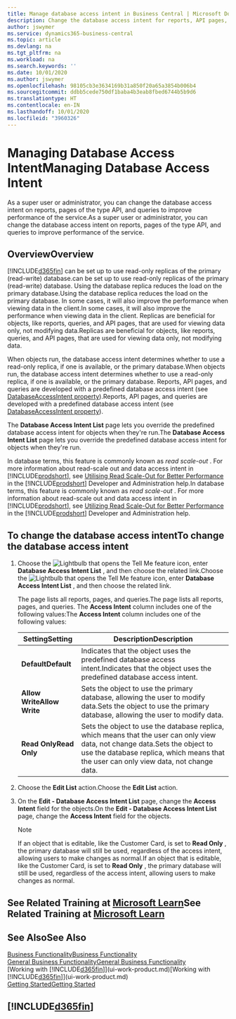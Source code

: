 ```yaml
---
title: Manage database access intent in Business Central | Microsoft Docs
description: Change the database access intent for reports, API pages, and queries.
author: jswymer
ms.service: dynamics365-business-central
ms.topic: article
ms.devlang: na
ms.tgt_pltfrm: na
ms.workload: na
ms.search.keywords: ''
ms.date: 10/01/2020
ms.author: jswymer
ms.openlocfilehash: 98105cb3e3634169b31a850f20a65a3854b006b4
ms.sourcegitcommit: ddbb5cede750df1baba4b3eab8fbed6744b5b9d6
ms.translationtype: HT
ms.contentlocale: en-IN
ms.lasthandoff: 10/01/2020
ms.locfileid: "3960326"
---
```

# <a name="managing-database-access-intent"></a><span data-ttu-id="8f995-103">Managing Database Access Intent</span><span class="sxs-lookup"><span data-stu-id="8f995-103">Managing Database Access Intent</span></span> 

<span data-ttu-id="8f995-104">As a super user or administrator, you can change the database access intent on reports, pages of the type API, and queries to improve performance of the service.</span><span class="sxs-lookup"><span data-stu-id="8f995-104">As a super user or administrator, you can change the database access intent on reports, pages of the type API, and queries to improve performance of the service.</span></span>

## <a name="overview"></a><span data-ttu-id="8f995-105">Overview</span><span class="sxs-lookup"><span data-stu-id="8f995-105">Overview</span></span>

[!INCLUDE[d365fin](includes/d365fin_md.md)] <span data-ttu-id="8f995-106">can be set up to use read-only replicas of the primary (read-write) database.</span><span class="sxs-lookup"><span data-stu-id="8f995-106">can be set up to use read-only replicas of the primary (read-write) database.</span></span> <span data-ttu-id="8f995-107">Using the database replica reduces the load on the primary database.</span><span class="sxs-lookup"><span data-stu-id="8f995-107">Using the database replica reduces the load on the primary database.</span></span> <span data-ttu-id="8f995-108">In some cases, it will also improve the performance when viewing data in the client.</span><span class="sxs-lookup"><span data-stu-id="8f995-108">In some cases, it will also improve the performance when viewing data in the client.</span></span> <span data-ttu-id="8f995-109">Replicas are beneficial for objects, like reports, queries, and API pages, that are used for viewing data only, not modifying data.</span><span class="sxs-lookup"><span data-stu-id="8f995-109">Replicas are beneficial for objects, like reports, queries, and API pages, that are used for viewing data only, not modifying data.</span></span>

<span data-ttu-id="8f995-110">When objects run, the database access intent determines whether to use a read-only replica, if one is available, or the primary database.</span><span class="sxs-lookup"><span data-stu-id="8f995-110">When objects run, the database access intent determines whether to use a read-only replica, if one is available, or the primary database.</span></span> <span data-ttu-id="8f995-111">Reports, API pages, and queries are developed with a predefined database access intent (see [DatabaseAccessIntent property](/dynamics365/business-central/dev-itpro/developer/properties/devenv-dataaccessintent-property)).</span><span class="sxs-lookup"><span data-stu-id="8f995-111">Reports, API pages, and queries are developed with a predefined database access intent (see [DatabaseAccessIntent property](/dynamics365/business-central/dev-itpro/developer/properties/devenv-dataaccessintent-property)).</span></span>

<span data-ttu-id="8f995-112">The **Database Access Intent List** page lets you override the predefined database access intent for objects when they're run.</span><span class="sxs-lookup"><span data-stu-id="8f995-112">The **Database Access Intent List** page lets you override the predefined database access intent for objects when they're run.</span></span>

<span data-ttu-id="8f995-113">In database terms, this feature is commonly known as *read scale-out* . For more information about read-scale out and data access intent in [!INCLUDE[prodshort](includes/prodshort.md)], see [Utilising Read Scale-Out for Better Performance](/dynamics365/business-central/dev-itpro/administration/database-read-scale-out-overview) in the [!INCLUDE[prodshort](includes/prodshort.md)] Developer and Administration help.</span><span class="sxs-lookup"><span data-stu-id="8f995-113">In database terms, this feature is commonly known as *read scale-out* . For more information about read-scale out and data access intent in [!INCLUDE[prodshort](includes/prodshort.md)], see [Utilizing Read Scale-Out for Better Performance](/dynamics365/business-central/dev-itpro/administration/database-read-scale-out-overview) in the [!INCLUDE[prodshort](includes/prodshort.md)] Developer and Administration help.</span></span>

## <a name="to-change-the-database-access-intent"></a><span data-ttu-id="8f995-114">To change the database access intent</span><span class="sxs-lookup"><span data-stu-id="8f995-114">To change the database access intent</span></span>

1. <span data-ttu-id="8f995-115">Choose the ![Lightbulb that opens the Tell Me feature](media/ui-search/search_small.png "Tell me what you want to do") icon, enter **Database Access Intent List** , and then choose the related link.</span><span class="sxs-lookup"><span data-stu-id="8f995-115">Choose the ![Lightbulb that opens the Tell Me feature](media/ui-search/search_small.png "Tell me what you want to do") icon, enter **Database Access Intent List** , and then choose the related link.</span></span>

    <span data-ttu-id="8f995-116">The page lists all reports, pages, and queries.</span><span class="sxs-lookup"><span data-stu-id="8f995-116">The page lists all reports, pages, and queries.</span></span> <span data-ttu-id="8f995-117">The **Access Intent** column includes one of the following values:</span><span class="sxs-lookup"><span data-stu-id="8f995-117">The **Access Intent** column includes one of the following values:</span></span>

    |<span data-ttu-id="8f995-118">**Setting**</span><span class="sxs-lookup"><span data-stu-id="8f995-118">**Setting**</span></span>|<span data-ttu-id="8f995-119">**Description**</span><span class="sxs-lookup"><span data-stu-id="8f995-119">**Description**</span></span>|  
    |------------|-------------|  
    |<span data-ttu-id="8f995-120">**Default**</span><span class="sxs-lookup"><span data-stu-id="8f995-120">**Default**</span></span>|<span data-ttu-id="8f995-121">Indicates that the object uses the predefined database access intent.</span><span class="sxs-lookup"><span data-stu-id="8f995-121">Indicates that the object uses the predefined database access intent.</span></span>|
    |<span data-ttu-id="8f995-122">**Allow Write**</span><span class="sxs-lookup"><span data-stu-id="8f995-122">**Allow Write**</span></span>|<span data-ttu-id="8f995-123">Sets the object to use the primary database, allowing the user to modify data.</span><span class="sxs-lookup"><span data-stu-id="8f995-123">Sets the object to use the primary database, allowing the user to modify data.</span></span>|
    |<span data-ttu-id="8f995-124">**Read Only**</span><span class="sxs-lookup"><span data-stu-id="8f995-124">**Read Only**</span></span>|<span data-ttu-id="8f995-125">Sets the object to use the database replica, which means that the user can only view data, not change data.</span><span class="sxs-lookup"><span data-stu-id="8f995-125">Sets the object to use the database replica, which means that the user can only view data, not change data.</span></span>|

2. <span data-ttu-id="8f995-126">Choose the **Edit List** action.</span><span class="sxs-lookup"><span data-stu-id="8f995-126">Choose the **Edit List** action.</span></span>

3. <span data-ttu-id="8f995-127">On the **Edit - Database Access Intent List** page, change the **Access Intent** field for the objects.</span><span class="sxs-lookup"><span data-stu-id="8f995-127">On the **Edit - Database Access Intent List** page, change the **Access Intent** field for the objects.</span></span>

    > [!NOTE]
    > <span data-ttu-id="8f995-128">If an object that is editable, like the Customer Card, is set to **Read Only** , the primary database will still be used, regardless of the access intent, allowing users to make changes as normal.</span><span class="sxs-lookup"><span data-stu-id="8f995-128">If an object that is editable, like the Customer Card, is set to **Read Only** , the primary database will still be used, regardless of the access intent, allowing users to make changes as normal.</span></span>

## <a name="see-related-training-at-microsoft-learn"></a><span data-ttu-id="8f995-129">See Related Training at [Microsoft Learn](/learn/paths/deploy-configure-dynamics-365-business-central/)</span><span class="sxs-lookup"><span data-stu-id="8f995-129">See Related Training at [Microsoft Learn](/learn/paths/deploy-configure-dynamics-365-business-central/)</span></span>

## <a name="see-also"></a><span data-ttu-id="8f995-130">See Also</span><span class="sxs-lookup"><span data-stu-id="8f995-130">See Also</span></span>
[<span data-ttu-id="8f995-131">Business Functionality</span><span class="sxs-lookup"><span data-stu-id="8f995-131">Business Functionality</span></span>](across-business-functionality.md)  
[<span data-ttu-id="8f995-132">General Business Functionality</span><span class="sxs-lookup"><span data-stu-id="8f995-132">General Business Functionality</span></span>](ui-across-business-areas.md)  
<span data-ttu-id="8f995-133">[Working with [!INCLUDE[d365fin](includes/d365fin_md.md)]](ui-work-product.md)</span><span class="sxs-lookup"><span data-stu-id="8f995-133">[Working with [!INCLUDE[d365fin](includes/d365fin_md.md)]](ui-work-product.md)</span></span>  
[<span data-ttu-id="8f995-134">Getting Started</span><span class="sxs-lookup"><span data-stu-id="8f995-134">Getting Started</span></span>](product-get-started.md)    

## [!INCLUDE[d365fin](includes/free_trial_md.md)]  
